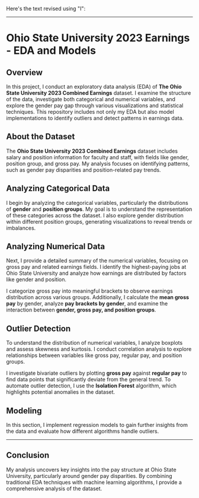 Here's the text revised using "I":

---

# Ohio State University 2023 Earnings - EDA and Models

## Overview

In this project, I conduct an exploratory data analysis (EDA) of **The Ohio State University 2023 Combined Earnings** dataset. I examine the structure of the data, investigate both categorical and numerical variables, and explore the gender pay gap through various visualizations and statistical techniques. This repository includes not only my EDA but also model implementations to identify outliers and detect patterns in earnings data.

## About the Dataset

The **Ohio State University 2023 Combined Earnings** dataset includes salary and position information for faculty and staff, with fields like gender, position group, and gross pay. My analysis focuses on identifying patterns, such as gender pay disparities and position-related pay trends.

## Analyzing Categorical Data

I begin by analyzing the categorical variables, particularly the distributions of **gender** and **position groups**. My goal is to understand the representation of these categories across the dataset. I also explore gender distribution within different position groups, generating visualizations to reveal trends or imbalances.

## Analyzing Numerical Data

Next, I provide a detailed summary of the numerical variables, focusing on gross pay and related earnings fields. I identify the highest-paying jobs at Ohio State University and analyze how earnings are distributed by factors like gender and position.

I categorize gross pay into meaningful brackets to observe earnings distribution across various groups. Additionally, I calculate the **mean gross pay** by gender, analyze **pay brackets by gender**, and examine the interaction between **gender, gross pay, and position groups**.

## Outlier Detection

To understand the distribution of numerical variables, I analyze boxplots and assess skewness and kurtosis. I conduct correlation analysis to explore relationships between variables like gross pay, regular pay, and position groups.

I investigate bivariate outliers by plotting **gross pay** against **regular pay** to find data points that significantly deviate from the general trend. To automate outlier detection, I use the **Isolation Forest** algorithm, which highlights potential anomalies in the dataset.

## Modeling

In this section, I implement regression models to gain further insights from the data and evaluate how different algorithms handle outliers.

---

## Conclusion

My analysis uncovers key insights into the pay structure at Ohio State University, particularly around gender pay disparities. By combining traditional EDA techniques with machine learning algorithms, I provide a comprehensive analysis of the dataset.
